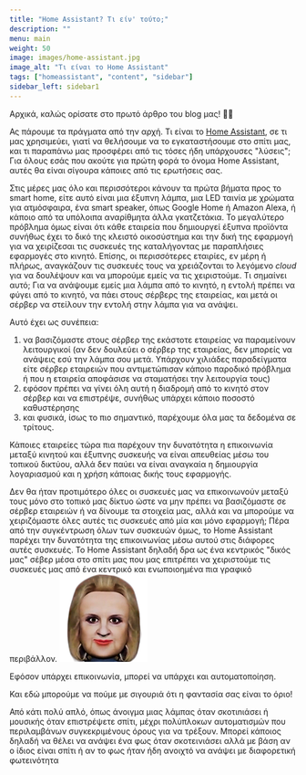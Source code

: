 ```yaml
---
title: "Home Assistant? Τι είν' τούτο;"
description: ""
menu: main
weight: 50
image: images/home-assistant.jpg
image_alt: "Τι είναι το Home Assistant"
tags: ["homeassistant", "content", "sidebar"]
sidebar_left: sidebar1
---
```


<p>Αρχικά, καλώς ορίσατε στο πρωτό άρθρο του blog μας! 🎉😊</p>

<p>Ας πάρουμε τα πράγματα από την αρχή. Τι είναι το <a rel="noreferrer noopener" href="https://www.home-assistant.io/" target="_blank">Home Assistant</a>, σε τι μας χρησιμεύει, γιατί να θελήσουμε να το εγκαταστήσουμε στο σπίτι μας, και τι παραπάνω μας προσφέρει από τις τόσες ήδη υπάρχουσες "λύσεις"; Για όλους εσάς που ακούτε για πρώτη φορά το όνομα Home Assistant, αυτές θα είναι σίγουρα κάποιες από τις ερωτήσεις σας. </p>

<p>Στις μέρες μας όλο και περισσότεροι κάνουν τα πρώτα βήματα προς το smart home, είτε αυτό είναι μια έξυπνη λάμπα, μια LED ταινία με χρώματα για ατμόσφαιρα, ένα smart speaker, όπως Google Home ή Amazon Alexa, ή κάποιο από τα υπόλοιπα αναρίθμητα άλλα γκατζετάκια. Το μεγαλύτερο πρόβλημα όμως είναι ότι κάθε εταιρεία που δημιουργεί έξυπνα προϊόντα συνήθως έχει το δικό της κλειστό οικοσύστημα και την δική της εφαρμογή για να χειρίζεσαι τις συσκευές της καταλήγοντας με παραπλήσιες εφαρμογές στο κινητό. Επίσης, οι περισσότερες εταιρίες, εν μέρη ή πλήρως, αναγκάζουν τις συσκευές τους να χρειάζονται το λεγόμενο <em>cloud</em> για να δουλέψουν και να μπορούμε εμείς να τις χειριστούμε. Τι σημαίνει αυτό; Για να ανάψουμε εμείς μια λάμπα από το κινητό, η εντολή πρέπει να φύγει από το κινητό, να πάει στους σέρβερς της εταιρείας, και μετά οι σέρβερ να στείλουν την εντολή στην λάμπα για να ανάψει. </p>

<p>Αυτό έχει ως συνέπεια:</p>

<ol>
<li>να βασιζόμαστε στους σέρβερ της εκάστοτε εταιρείας να παραμείνουν λειτουργικοί (αν δεν δουλεύει ο σέρβερ της εταιρείας, δεν μπορείς να ανάψεις εσύ την λάμπα σου μετά. Υπάρχουν χιλιάδες παραδείγματα είτε σέρβερ εταιρειών που αντιμετώπισαν κάποιο παροδικό πρόβλημα ή που η εταιρεία αποφάσισε να σταματήσει την λειτουργία τους)</li>
<li>εφόσον πρέπει να γίνει όλη αυτή η διαδρομή από το κινητό στον σέρβερ και να επιστρέψε, συνήθως υπάρχει κάποιο ποσοστό καθυστέρησης</li>
<li>και φυσικά, ίσως το πιο σημαντικό, παρέχουμε όλα μας τα δεδομένα σε τρίτους.</li>
</ol>

<p>Κάποιες εταιρείες τώρα πια παρέχουν την δυνατότητα η επικοινωνία μεταξύ κινητού και έξυπνης συσκευής να είναι απευθείας μέσω του τοπικού δικτύου, αλλά δεν παύει να είναι αναγκαία η δημιουργία λογαριασμού και η χρήση κάποιας δικής τους εφαρμογής.</p>

<p>Δεν θα ήταν προτιμότερο όλες οι συσκευές μας να επικοινωνούν μεταξύ τους μόνο στο τοπικό μας δίκτυο ώστε να μην πρέπει να βασιζόμαστε σε σέρβερ εταιρειών ή να δίνουμε τα στοιχεία μας, αλλά και να μπορούμε να χειριζόμαστε όλες αυτές τις συσκευές από μία και μόνο εφαρμογή; Πέρα από την συγκέντρωση όλων των συσκευών όμως, το Home Assistant παρέχει την δυνατότητα της επικοινωνίας μέσω αυτού στις διάφορες αυτές συσκευές. Το Home Assistant δηλαδή δρα ως ένα κεντρικός "δικός μας" σέβερ μέσα στο σπίτι μας που μας επιτρέπει να χειριστούμε τις συσκευές μας από ένα κεντρικό και ενωποιοημένα πια γραφικό περιβάλλον. 

<img src="images/pagonaki.png">


Εφόσον υπάρχει επικοινωνία, μπορεί να υπάρχει και αυτοματοποίηση.</p>

<p>Και εδώ μπορούμε να πούμε με σιγουριά ότι η φαντασία σας είναι το όριο!</p>

<p>Από κάτι πολύ απλό, όπως άνοιγμα μιας λάμπας όταν σκοτιnιάσει ή μουσικής όταν επιστρέψετε σπίτι, μέχρι πολύπλοκων αυτοματισμών που περιλαμβάνων συγκεκριμένους όρους για να τρέξουν. Μπορεί κάποιος δηλαδή να θέλει να ανάψει ένα φως όταν σκοτεινιάσει αλλά με βάση αν ο ίδιος είναι σπίτι ή αν το φως ήταν ήδη ανοιχτό να ανάψει με διαφορετική φωτεινότητα </p>